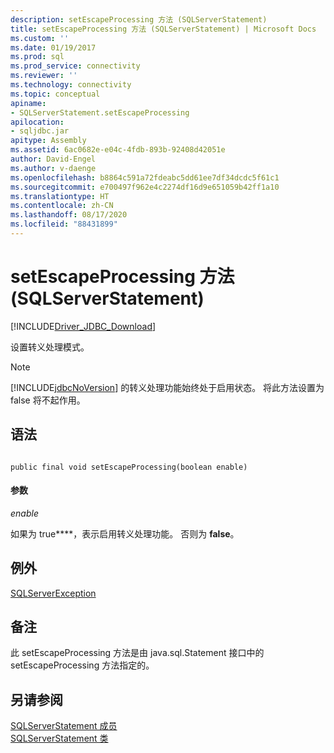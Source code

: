 ```yaml
---
description: setEscapeProcessing 方法 (SQLServerStatement)
title: setEscapeProcessing 方法 (SQLServerStatement) | Microsoft Docs
ms.custom: ''
ms.date: 01/19/2017
ms.prod: sql
ms.prod_service: connectivity
ms.reviewer: ''
ms.technology: connectivity
ms.topic: conceptual
apiname:
- SQLServerStatement.setEscapeProcessing
apilocation:
- sqljdbc.jar
apitype: Assembly
ms.assetid: 6ac0682e-e04c-4fdb-893b-92408d42051e
author: David-Engel
ms.author: v-daenge
ms.openlocfilehash: b8864c591a72fdeabc5dd61ee7df34dcdc5f61c1
ms.sourcegitcommit: e700497f962e4c2274df16d9e651059b42ff1a10
ms.translationtype: HT
ms.contentlocale: zh-CN
ms.lasthandoff: 08/17/2020
ms.locfileid: "88431899"
---
```

# <a name="setescapeprocessing-method-sqlserverstatement"></a>setEscapeProcessing 方法 (SQLServerStatement)
[!INCLUDE[Driver_JDBC_Download](../../../includes/driver_jdbc_download.md)]

  设置转义处理模式。  
  
> [!NOTE]  
>  [!INCLUDE[jdbcNoVersion](../../../includes/jdbcnoversion_md.md)] 的转义处理功能始终处于启用状态。 将此方法设置为 false 将不起作用。  
  
## <a name="syntax"></a>语法  
  
```  
  
public final void setEscapeProcessing(boolean enable)  
```  
  
#### <a name="parameters"></a>参数  
 *enable*  
  
 如果为 true****，表示启用转义处理功能。 否则为 **false**。  
  
## <a name="exceptions"></a>例外  
 [SQLServerException](../../../connect/jdbc/reference/sqlserverexception-class.md)  
  
## <a name="remarks"></a>备注  
 此 setEscapeProcessing 方法是由 java.sql.Statement 接口中的 setEscapeProcessing 方法指定的。  
  
## <a name="see-also"></a>另请参阅  
 [SQLServerStatement 成员](../../../connect/jdbc/reference/sqlserverstatement-members.md)   
 [SQLServerStatement 类](../../../connect/jdbc/reference/sqlserverstatement-class.md)  
  
  
